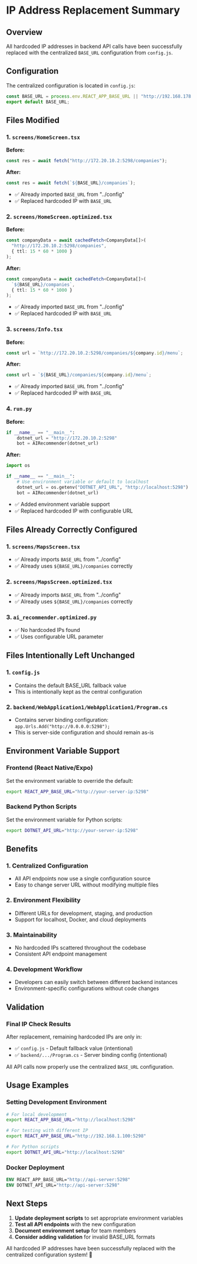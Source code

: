# IP Address Replacement Summary

## Overview
All hardcoded IP addresses in backend API calls have been successfully replaced with the centralized `BASE_URL` configuration from `config.js`.

## Configuration
The centralized configuration is located in `config.js`:
```javascript
const BASE_URL = process.env.REACT_APP_BASE_URL || "http://192.168.178.167:5298";
export default BASE_URL;
```

## Files Modified

### 1. `screens/HomeScreen.tsx`
**Before:**
```typescript
const res = await fetch("http://172.20.10.2:5298/companies");
```

**After:**
```typescript
const res = await fetch(`${BASE_URL}/companies`);
```
- ✅ Already imported `BASE_URL` from "../config"
- ✅ Replaced hardcoded IP with `BASE_URL`

### 2. `screens/HomeScreen.optimized.tsx`
**Before:**
```typescript
const companyData = await cachedFetch<CompanyData[]>(
  "http://172.20.10.2:5298/companies",
  { ttl: 15 * 60 * 1000 }
);
```

**After:**
```typescript
const companyData = await cachedFetch<CompanyData[]>(
  `${BASE_URL}/companies`,
  { ttl: 15 * 60 * 1000 }
);
```
- ✅ Already imported `BASE_URL` from "../config"
- ✅ Replaced hardcoded IP with `BASE_URL`

### 3. `screens/Info.tsx`
**Before:**
```typescript
const url = `http://172.20.10.2:5298/companies/${company.id}/menu`;
```

**After:**
```typescript
const url = `${BASE_URL}/companies/${company.id}/menu`;
```
- ✅ Already imported `BASE_URL` from "../config"
- ✅ Replaced hardcoded IP with `BASE_URL`

### 4. `run.py`
**Before:**
```python
if __name__ == "__main__":
    dotnet_url = "http://172.20.10.2:5298"
    bot = AIRecommender(dotnet_url)
```

**After:**
```python
import os

if __name__ == "__main__":
    # Use environment variable or default to localhost
    dotnet_url = os.getenv("DOTNET_API_URL", "http://localhost:5298")
    bot = AIRecommender(dotnet_url)
```
- ✅ Added environment variable support
- ✅ Replaced hardcoded IP with configurable URL

## Files Already Correctly Configured

### 1. `screens/MapsScreen.tsx`
- ✅ Already imports `BASE_URL` from "../config"
- ✅ Already uses `${BASE_URL}/companies` correctly

### 2. `screens/MapsScreen.optimized.tsx`
- ✅ Already imports `BASE_URL` from "../config" 
- ✅ Already uses `${BASE_URL}/companies` correctly

### 3. `ai_recommender.optimized.py`
- ✅ No hardcoded IPs found
- ✅ Uses configurable URL parameter

## Files Intentionally Left Unchanged

### 1. `config.js`
- Contains the default BASE_URL fallback value
- This is intentionally kept as the central configuration

### 2. `backend/WebApplication1/WebApplication1/Program.cs`
- Contains server binding configuration: `app.Urls.Add("http://0.0.0.0:5298");`
- This is server-side configuration and should remain as-is

## Environment Variable Support

### Frontend (React Native/Expo)
Set the environment variable to override the default:
```bash
export REACT_APP_BASE_URL="http://your-server-ip:5298"
```

### Backend Python Scripts
Set the environment variable for Python scripts:
```bash
export DOTNET_API_URL="http://your-server-ip:5298"
```

## Benefits

### 1. **Centralized Configuration**
- All API endpoints now use a single configuration source
- Easy to change server URL without modifying multiple files

### 2. **Environment Flexibility**
- Different URLs for development, staging, and production
- Support for localhost, Docker, and cloud deployments

### 3. **Maintainability**
- No hardcoded IPs scattered throughout the codebase
- Consistent API endpoint management

### 4. **Development Workflow**
- Developers can easily switch between different backend instances
- Environment-specific configurations without code changes

## Validation

### Final IP Check Results
After replacement, remaining hardcoded IPs are only in:
- ✅ `config.js` - Default fallback value (intentional)
- ✅ `backend/.../Program.cs` - Server binding config (intentional)

All API calls now properly use the centralized `BASE_URL` configuration.

## Usage Examples

### Setting Development Environment
```bash
# For local development
export REACT_APP_BASE_URL="http://localhost:5298"

# For testing with different IP
export REACT_APP_BASE_URL="http://192.168.1.100:5298"

# For Python scripts
export DOTNET_API_URL="http://localhost:5298"
```

### Docker Deployment
```dockerfile
ENV REACT_APP_BASE_URL="http://api-server:5298"
ENV DOTNET_API_URL="http://api-server:5298"
```

## Next Steps

1. **Update deployment scripts** to set appropriate environment variables
2. **Test all API endpoints** with the new configuration
3. **Document environment setup** for team members
4. **Consider adding validation** for invalid BASE_URL formats

All hardcoded IP addresses have been successfully replaced with the centralized configuration system! 🎯